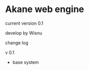Akane web engine
===================
current version 0.1

develop by Wisnu

change log

v 0.1
- base system